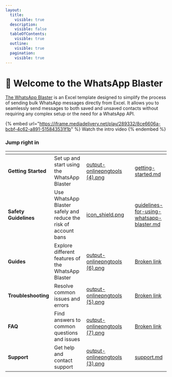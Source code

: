 ```yaml
---
layout:
  title:
    visible: true
  description:
    visible: false
  tableOfContents:
    visible: true
  outline:
    visible: true
  pagination:
    visible: true
---
```


# 👋 Welcome to the WhatsApp Blaster

[The WhatsApp Blaster](https://pythonandvba.com/whatsapp-bot) is an Excel template designed to simplify the process of sending bulk WhatsApp messages directly from Excel. It allows you to seamlessly send messages to both saved and unsaved contacts without requiring any complex setup or the need for a WhatsApp API.

{% embed url="https://iframe.mediadelivery.net/play/289332/8ce6606a-bcbf-4c62-a891-515843531f1b" %}
Watch the intro video
{% endembed %}

### Jump right in

<table data-view="cards"><thead><tr><th></th><th></th><th data-hidden data-card-cover data-type="files"></th><th data-hidden></th><th data-hidden data-card-target data-type="content-ref"></th></tr></thead><tbody><tr><td><strong>Getting Started</strong></td><td>Set up and start using the WhatsApp Blaster</td><td><a href=".gitbook/assets/output-onlinepngtools (4).png">output-onlinepngtools (4).png</a></td><td></td><td><a href="fundamentals/getting-started.md">getting-started.md</a></td></tr><tr><td><strong>Safety Guidelines</strong></td><td>Use WhatsApp Blaster safely and reduce the risk of account bans</td><td><a href=".gitbook/assets/icon_shield.png">icon_shield.png</a></td><td></td><td><a href="fundamentals/guidelines-for-using-whatsapp-blaster.md">guidelines-for-using-whatsapp-blaster.md</a></td></tr><tr><td><strong>Guides</strong></td><td>Explore different features of the WhatsApp Blaster</td><td><a href=".gitbook/assets/output-onlinepngtools (6).png">output-onlinepngtools (6).png</a></td><td></td><td><a href="broken-reference">Broken link</a></td></tr><tr><td><strong>Troubleshooting</strong></td><td>Resolve common issues and errors</td><td><a href=".gitbook/assets/output-onlinepngtools (5).png">output-onlinepngtools (5).png</a></td><td></td><td><a href="broken-reference">Broken link</a></td></tr><tr><td><strong>FAQ</strong></td><td>Find answers to common questions and issues</td><td><a href=".gitbook/assets/output-onlinepngtools (7).png">output-onlinepngtools (7).png</a></td><td></td><td><a href="broken-reference">Broken link</a></td></tr><tr><td><strong>Support</strong></td><td>Get help and contact support</td><td><a href=".gitbook/assets/output-onlinepngtools (3).png">output-onlinepngtools (3).png</a></td><td></td><td><a href="fundamentals/support.md">support.md</a></td></tr></tbody></table>
